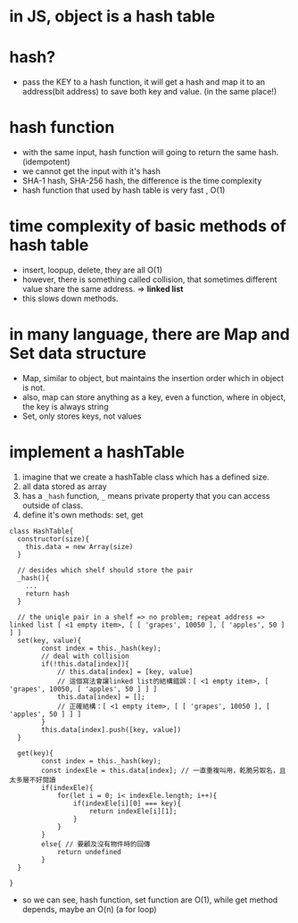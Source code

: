 # in JS, object is a hash table
# hash?
- pass the KEY to a hash function, it will get a hash and map it to an address(bit address) to save both key and value. (in the same place!)

# hash function
- with the same input, hash function will going to return the same hash. (idempotent)
- we cannot get the input with it's hash
- SHA-1 hash, SHA-256 hash, the difference is the time complexity
- hash function that used by hash table is very fast , O(1)


# time complexity of basic methods of hash table
- insert, loopup, delete, they are all O(1)
- however, there is something called collision, that sometimes different value share the same address. => **linked list**
- this slows down methods.

# in many language, there are Map and Set data structure
- Map, similar to object, but maintains the insertion order which in object is not.
- also, map can store anything as a key, even a function, where in object, the key is always string
- Set, only stores keys, not values

# implement a hashTable
1. imagine that we create a hashTable class which has a defined size.
2. all data stored as array
3. has a ```_hash``` function, ```_``` means private property that you can access outside of class.
4. define it's own methods: set, get
```
class HashTable{
  constructor(size){
    this.data = new Array(size)
  }
  
  // desides which shelf should store the pair
  _hash(){
    ...
    return hash
  }
  
  // the uniqle pair in a shelf => no problem; repeat address => linked list [ <1 empty item>, [ [ 'grapes', 10050 ], [ 'apples', 50 ] ] ]
  set(key, value){
        const index = this._hash(key);
        // deal with collision
        if(!this.data[index]){
            // this.data[index] = [key, value]
            // 這個寫法會讓linked list的結構錯誤：[ <1 empty item>, [ 'grapes', 10050, [ 'apples', 50 ] ] ]
            this.data[index] = [];        
            // 正確結構：[ <1 empty item>, [ [ 'grapes', 10050 ], [ 'apples', 50 ] ] ]
        }
        this.data[index].push([key, value])
  }

  get(key){
        const index = this._hash(key);
        const indexEle = this.data[index]; // 一直重複叫用，乾脆另取名，且太多層不好閱讀
        if(indexEle){
            for(let i = 0; i< indexEle.length; i++){
                if(indexEle[i][0] === key){
                    return indexEle[i][1];
                }
            }
        }
        else{ // 要顧及沒有物件時的回傳
            return undefined
        }
  }

}
```
- so we can see, hash function, set function are O(1), while get method depends, maybe an O(n) (a for loop)



